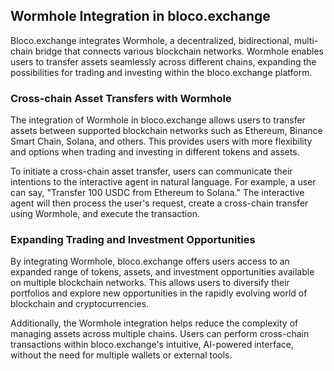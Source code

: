 ## Wormhole Integration in bloco.exchange

Bloco.exchange integrates Wormhole, a decentralized, bidirectional, multi-chain bridge that connects various blockchain networks. Wormhole enables users to transfer assets seamlessly across different chains, expanding the possibilities for trading and investing within the bloco.exchange platform.

### Cross-chain Asset Transfers with Wormhole

The integration of Wormhole in bloco.exchange allows users to transfer assets between supported blockchain networks such as Ethereum, Binance Smart Chain, Solana, and others. This provides users with more flexibility and options when trading and investing in different tokens and assets.

To initiate a cross-chain asset transfer, users can communicate their intentions to the interactive agent in natural language. For example, a user can say, "Transfer 100 USDC from Ethereum to Solana." The interactive agent will then process the user's request, create a cross-chain transfer using Wormhole, and execute the transaction.

### Expanding Trading and Investment Opportunities

By integrating Wormhole, bloco.exchange offers users access to an expanded range of tokens, assets, and investment opportunities available on multiple blockchain networks. This allows users to diversify their portfolios and explore new opportunities in the rapidly evolving world of blockchain and cryptocurrencies.

Additionally, the Wormhole integration helps reduce the complexity of managing assets across multiple chains. Users can perform cross-chain transactions within bloco.exchange's intuitive, AI-powered interface, without the need for multiple wallets or external tools.
